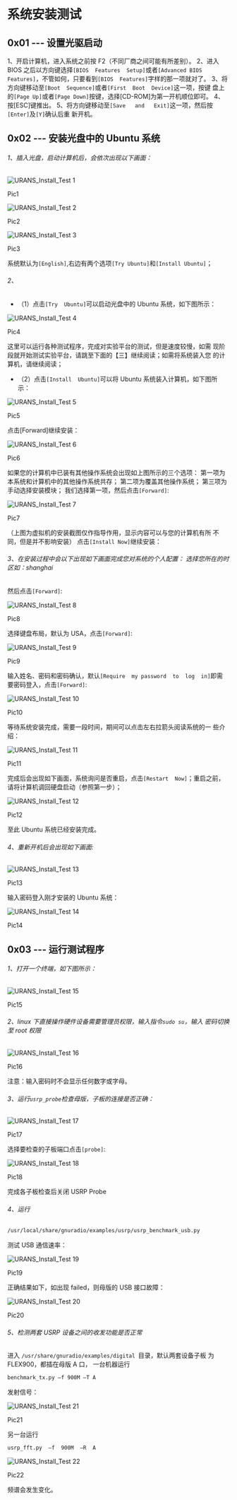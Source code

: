 # 系统安装测试

## 0x01 --- 设置光驱启动

1、开启计算机，进入系统之前按 F2（不同厂商之间可能有所差别）。
2、进入 BIOS 之后以方向键选择``[BIOS  Features  Setup]``或者``[Advanced BIOS  Features]``，不管如何，只要看到``[BIOS  Features]``字样的那一项就对了。
3、将方向键移动至``[Boot  Sequence]``或者``[First  Boot  Device]``这一项，按键 盘上的``[Page Up]``或者``[Page Down]``按键，选择[CD-ROM]为第一开机顺位即可。
4、按[ESC]键推出。
5、将方向键移动至``[Save   and   Exit]``这一项，然后按``[Enter]``及``[Y]``确认后重 新开机。

## 0x02 --- 安装光盘中的 Ubuntu 系统

###### 1、插入光盘，启动计算机后，会依次出现以下画面：

![URANS_Install_Test 1](https://s3.amazonaws.com/rfagora/image/img/URAN1_Install_Test/URAN1_Install_Test1.png)

Pic1

![URANS_Install_Test 2](https://s3.amazonaws.com/rfagora/image/img/URAN1_Install_Test/URAN1_Install_Test2.png)

Pic2

![URANS_Install_Test 3](https://s3.amazonaws.com/rfagora/image/img/URAN1_Install_Test/URAN1_Install_Test3.png)

Pic3

系统默认为``[English]``,右边有两个选项``[Try Ubuntu]``和``[Install Ubuntu]``；

###### 2、

 * （1）点击``[Try  Ubuntu]``可以启动光盘中的 Ubuntu 系统，如下图所示：

 ![URANS_Install_Test 4](https://s3.amazonaws.com/rfagora/image/img/URAN1_Install_Test/URAN1_Install_Test4.png)

 Pic4

 这里可以运行各种测试程序，完成对实验平台的测试，但是速度较慢，如需 现阶段就开始测试实验平台，请跳至下面的【三】继续阅读；如需将系统装入您 的计算机，请继续阅读；
 * （2）点击``[Install  Ubuntu]``可以将 Ubuntu 系统装入计算机，如下图所示：

 ![URANS_Install_Test 5](https://s3.amazonaws.com/rfagora/image/img/URAN1_Install_Test/URAN1_Install_Test5.png)

 Pic5

 点击[Forward]继续安装：

 ![URANS_Install_Test 6](https://s3.amazonaws.com/rfagora/image/img/URAN1_Install_Test/URAN1_Install_Test6.png)

 Pic6

 如果您的计算机中已装有其他操作系统会出现如上图所示的三个选项：
 第一项为本系统和计算机中的其他操作系统共存； 第二项为覆盖其他操作系统；
 第三项为手动选择安装模块；
 我们选择第一项，然后点击``[Forward]``:

 ![URANS_Install_Test 7](https://s3.amazonaws.com/rfagora/image/img/URAN1_Install_Test/URAN1_Install_Test7.png)

 Pic7

 （上图为虚拟机的安装截图仅作指导作用，显示内容可以与您的计算机有所 不同，但是并不影响安装）
点击``[Install Now]``继续安装：

###### 3、在安装过程中会以下出现如下画面完成您对系统的个人配置： 选择您所在的时区如：shanghai

然后点击``[Forward]``:

![URANS_Install_Test 8](https://s3.amazonaws.com/rfagora/image/img/URAN1_Install_Test/URAN1_Install_Test8.png)

Pic8

选择键盘布局，默认为  USA，点击``[Forward]``:

![URANS_Install_Test 9](https://s3.amazonaws.com/rfagora/image/img/URAN1_Install_Test/URAN1_Install_Test9.png)

Pic9

输入姓名、密码和密码确认，默认``[Require  my password  to  log  in]``即需 要密码登入，点击``[Forward]``:

![URANS_Install_Test 10](https://s3.amazonaws.com/rfagora/image/img/URAN1_Install_Test/URAN1_Install_Test10.png)

Pic10

等待系统安装完成，需要一段时间，期间可以点击左右拉箭头阅读系统的一 些介绍：

![URANS_Install_Test 11](https://s3.amazonaws.com/rfagora/image/img/URAN1_Install_Test/URAN1_Install_Test11.png)

Pic11

完成后会出现如下画面，系统询问是否重启，点击``[Restart  Now]``；重启之前，请将计算机调回硬盘启动（参照第一步）；

![URANS_Install_Test 12](https://s3.amazonaws.com/rfagora/image/img/URAN1_Install_Test/URAN1_Install_Test12.png)

Pic12

至此 Ubuntu 系统已经安装完成。

###### 4、重新开机后会出现如下画面:

![URANS_Install_Test 13](https://s3.amazonaws.com/rfagora/image/img/URAN1_Install_Test/URAN1_Install_Test13.png)

Pic13

输入密码登入刚才安装的 Ubuntu 系统：

![URANS_Install_Test 14](https://s3.amazonaws.com/rfagora/image/img/URAN1_Install_Test/URAN1_Install_Test14.png)

Pic14

## 0x03 --- 运行测试程序

###### 1、打开一个终端，如下图所示：

![URANS_Install_Test 15](https://s3.amazonaws.com/rfagora/image/img/URAN1_Install_Test/URAN1_Install_Test15.png)

Pic15

###### 2、linux 下直接操作硬件设备需要管理员权限，输入指令`sudo su`，输入 密码切换至 root 权限

![URANS_Install_Test 16](https://s3.amazonaws.com/rfagora/image/img/URAN1_Install_Test/URAN1_Install_Test16.png)

Pic16

注意：输入密码时不会显示任何数字或字母。

###### 3、运行`usrp_probe`检查母版，子板的连接是否正确：

![URANS_Install_Test 17](https://s3.amazonaws.com/rfagora/image/img/URAN1_Install_Test/URAN1_Install_Test17.png)

Pic17

选择要检查的子板端口点击``[probe]``:

![URANS_Install_Test 18](https://s3.amazonaws.com/rfagora/image/img/URAN1_Install_Test/URAN1_Install_Test18.png)

Pic18

完成各子板检查后关闭 USRP Probe

###### 4、运行

```bash
/usr/local/share/gnuradio/examples/usrp/usrp_benchmark_usb.py
```
测试
USB 通信速率：

![URANS_Install_Test 19](https://s3.amazonaws.com/rfagora/image/img/URAN1_Install_Test/URAN1_Install_Test19.png)

Pic19

正确结果如下，如出现 failed，则母版的 USB 接口故障：

![URANS_Install_Test 20](https://s3.amazonaws.com/rfagora/image/img/URAN1_Install_Test/URAN1_Install_Test20.png)

Pic20

###### 5、检测两套 USRP 设备之间的收发功能是否正常  

进入 ``/usr/share/gnuradio/examples/digital ``目录，默认两套设备子板
为FLEX900，都插在母版 A 口，
一台机器运行
```bash
benchmark_tx.py –f 900M –T A
```
发射信号：

![URANS_Install_Test 21](https://s3.amazonaws.com/rfagora/image/img/URAN1_Install_Test/URAN1_Install_Test21.png)

Pic21

另一台运行
```bash
usrp_fft.py  –f  900M  –R  A  
```

![URANS_Install_Test 22](https://s3.amazonaws.com/rfagora/image/img/URAN1_Install_Test/URAN1_Install_Test22.png)

Pic22

频谱会发生变化。

